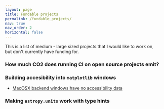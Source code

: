```yaml
---
layout: page
title: Fundable projects
permalink: /fundable_projects/
nav: true
nav_order: 2
horizontal: false
---
```


This is a list of medium - large sized projects that I would like to work on, but don't currently have funding for.

### How much CO2 does running CI on open source projects emit?

### Building accesibility into `matplotlib` windows
- [MacOSX backend windows have no accessibility data](https://github.com/matplotlib/matplotlib/issues/24608)

### Making `astropy.units` work with type hints
